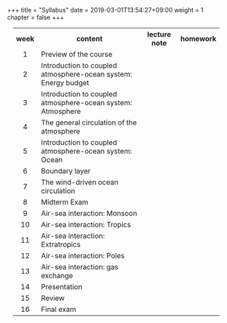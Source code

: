 +++
title = "Syllabus"
date = 2019-03-01T13:54:27+09:00
weight = 1
chapter = false
+++

<table style="width:95%; max-width:1000px; margin-left: auto; margin-right: auto;">
    <tr>
        <th style="text-align:center"> week </th>
        <th style="text-align:center"> content </th>
        <th style="text-align:center"> lecture note </th>
        <th style="text-align:center"> homework </th>
    </tr>
    <tr>
        <td style="text-align:center"> 1 </td>
        <td> Preview of the course </td>
        <td style="text-align:center"></td>
        <td style="text-align:center"></td>
    </tr>
    <tr>
        <td style="text-align:center"> 2 </td>
        <td> Introduction to coupled atmosphere-ocean system: Energy budget </td>
        <td style="text-align:center"></td>
        <td style="text-align:center"></td>
    </tr>
    <tr>
        <td style="text-align:center"> 3 </td>
        <td> Introduction to coupled atmosphere-ocean system: Atmosphere  </td>
        <td style="text-align:center"></td>
        <td style="text-align:center"></td>
    </tr>
    <tr>
        <td style="text-align:center"> 4 </td>
        <td> The general circulation of the atmosphere  </td>
        <td style="text-align:center"></td>
        <td style="text-align:center"></td>
    </tr>
    <tr>
        <td style="text-align:center"> 5 </td>
        <td> Introduction to coupled atmosphere-ocean system: Ocean  </td>
        <td style="text-align:center"></td>
        <td style="text-align:center"></td>
    </tr>
    <tr>
        <td style="text-align:center"> 6 </td>
        <td> Boundary layer </td>
        <td style="text-align:center"></td>
        <td style="text-align:center"></td>
    </tr>
    <tr>
        <td style="text-align:center"> 7 </td>
        <td> The wind-driven ocean circulation </td>
        <td style="text-align:center"></td>
        <td style="text-align:center"></td>
    </tr>
    <!--tr>
        <td style="text-align:center"> 7 </td>
        <td> The thermohaline ocean circulation </td>
        <td style="text-align:center"></td>
        <td style="text-align:center"></td>
    </tr-->
    <tr>
        <td style="text-align:center"> 8 </td>
        <td> Midterm Exam   </td>
        <td style="text-align:center"></td>
        <td style="text-align:center"></td>
    </tr>
    <tr>
         <td style="text-align:center"> 9 </td>
         <td> Air-sea interaction: Monsoon </td>
         <td style="text-align:center"></td>
         <td style="text-align:center"></td>
     </tr>
     <tr>
         <td style="text-align:center"> 10 </td>
         <td> Air-sea interaction: Tropics </td>
         <td style="text-align:center"></td>
         <td style="text-align:center"></td>
     </tr>
     <tr>
         <td style="text-align:center"> 11 </td>
         <td> Air-sea interaction: Extratropics </td>
         <td style="text-align:center"></td>
         <td style="text-align:center"></td>
     </tr>
     <tr>
         <td style="text-align:center"> 12 </td>
         <td> Air-sea interaction: Poles </td>
         <td style="text-align:center"></td>
         <td style="text-align:center"></td>
     </tr>
     <tr>
         <td style="text-align:center"> 13 </td>
         <td> Air-sea interaction: gas exchange  </td>
         <td style="text-align:center"></td>
         <td style="text-align:center"></td>
     </tr>
     <tr>
        <td style="text-align:center"> 14 </td>
        <td> Presentation </td>
        <td style="text-align:center"></td>
        <td style="text-align:center"></td>
    </tr>
    <tr>
        <td style="text-align:center"> 15 </td>
        <td> Review </td>
        <td style="text-align:center"></td>
        <td style="text-align:center"></td>
    </tr>
    <tr>
        <td style="text-align:center"> 16 </td>
        <td> Final exam </td>
        <td style="text-align:center"></td>
        <td style="text-align:center"></td>
    </tr>
</table>
